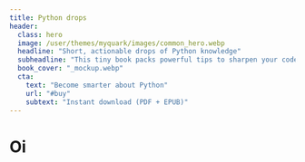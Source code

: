 ```yaml
---
title: Python drops
header:
  class: hero
  image: /user/themes/myquark/images/common_hero.webp
  headline: "Short, actionable drops of Python knowledge"
  subheadline: "This tiny book packs powerful tips to sharpen your code."
  book_cover: "_mockup.webp"
  cta:
    text: "Become smarter about Python"
    url: "#buy"
    subtext: "Instant download (PDF + EPUB)"
---
```


# Oi
